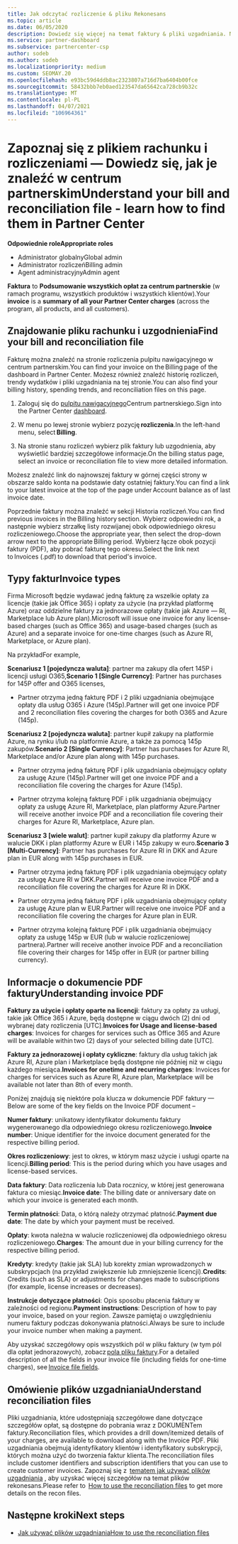 ```yaml
---
title: Jak odczytać rozliczenie & pliku Rekonesans
ms.topic: article
ms.date: 06/05/2020
description: Dowiedz się więcej na temat faktury & pliki uzgadniania. Na rachunku są naliczane opłaty za centrum partnerskie w ramach programu, produktów i klientów w danym okresie miesięcznym.
ms.service: partner-dashboard
ms.subservice: partnercenter-csp
author: sodeb
ms.author: sodeb
ms.localizationpriority: medium
ms.custom: SEOMAY.20
ms.openlocfilehash: e93bc59d4ddb8ac2323807a716d7ba6404b00fce
ms.sourcegitcommit: 58432bbb7eb0aed123547da65642ca728cb9b32c
ms.translationtype: MT
ms.contentlocale: pl-PL
ms.lasthandoff: 04/07/2021
ms.locfileid: "106964361"
---
```

# <a name="understand-your-bill-and-reconciliation-file---learn-how-to-find-them-in-partner-center"></a><span data-ttu-id="c670e-104">Zapoznaj się z plikiem rachunku i rozliczeniami — Dowiedz się, jak je znaleźć w centrum partnerskim</span><span class="sxs-lookup"><span data-stu-id="c670e-104">Understand your bill and reconciliation file - learn how to find them in Partner Center</span></span>


<span data-ttu-id="c670e-105">**Odpowiednie role**</span><span class="sxs-lookup"><span data-stu-id="c670e-105">**Appropriate roles**</span></span>

- <span data-ttu-id="c670e-106">Administrator globalny</span><span class="sxs-lookup"><span data-stu-id="c670e-106">Global admin</span></span>
- <span data-ttu-id="c670e-107">Administrator rozliczeń</span><span class="sxs-lookup"><span data-stu-id="c670e-107">Billing admin</span></span>
- <span data-ttu-id="c670e-108">Agent administracyjny</span><span class="sxs-lookup"><span data-stu-id="c670e-108">Admin agent</span></span>


<span data-ttu-id="c670e-109">**Faktura** to **Podsumowanie wszystkich opłat za centrum partnerskie** (w ramach programu, wszystkich produktów i wszystkich klientów).</span><span class="sxs-lookup"><span data-stu-id="c670e-109">Your **invoice** is a **summary of all your Partner Center charges** (across the program, all products, and all customers).</span></span> 

## <a name="find-your-bill-and-reconciliation-file"></a><span data-ttu-id="c670e-110">Znajdowanie pliku rachunku i uzgodnienia</span><span class="sxs-lookup"><span data-stu-id="c670e-110">Find your bill and reconciliation file</span></span> 

<span data-ttu-id="c670e-111">Fakturę można znaleźć na stronie rozliczenia pulpitu nawigacyjnego w centrum partnerskim.</span><span class="sxs-lookup"><span data-stu-id="c670e-111">You can find your invoice on the Billing page of the dashboard in Partner Center.</span></span> <span data-ttu-id="c670e-112">Możesz również znaleźć historię rozliczeń, trendy wydatków i pliki uzgadniania na tej stronie.</span><span class="sxs-lookup"><span data-stu-id="c670e-112">You can also find your billing history, spending trends, and reconciliation files on this page.</span></span> 

1. <span data-ttu-id="c670e-113">Zaloguj się do [pulpitu nawigacyjnego](https://partner.microsoft.com/dashboard/home)Centrum partnerskiego.</span><span class="sxs-lookup"><span data-stu-id="c670e-113">Sign into the Partner Center [dashboard](https://partner.microsoft.com/dashboard/home).</span></span> 

2. <span data-ttu-id="c670e-114">W menu po lewej stronie wybierz pozycję **rozliczenia**.</span><span class="sxs-lookup"><span data-stu-id="c670e-114">In the left-hand menu, select **Billing**.</span></span> 

3. <span data-ttu-id="c670e-115">Na stronie stanu rozliczeń wybierz plik faktury lub uzgodnienia, aby wyświetlić bardziej szczegółowe informacje.</span><span class="sxs-lookup"><span data-stu-id="c670e-115">On the billing status page, select an invoice or reconciliation file to view more detailed information.</span></span> 

<span data-ttu-id="c670e-116">Możesz znaleźć link do najnowszej faktury w górnej części strony w obszarze saldo konta na podstawie daty ostatniej faktury.</span><span class="sxs-lookup"><span data-stu-id="c670e-116">You can find a link to your latest invoice at the top of the page under Account balance as of last invoice date.</span></span> 

<span data-ttu-id="c670e-117">Poprzednie faktury można znaleźć w sekcji Historia rozliczeń.</span><span class="sxs-lookup"><span data-stu-id="c670e-117">You can find previous invoices in the Billing history section.</span></span> <span data-ttu-id="c670e-118">Wybierz odpowiedni rok, a następnie wybierz strzałkę listy rozwijanej obok odpowiedniego okresu rozliczeniowego.</span><span class="sxs-lookup"><span data-stu-id="c670e-118">Choose the appropriate year, then select the drop-down arrow next to the appropriate Billing period.</span></span> <span data-ttu-id="c670e-119">Wybierz łącze obok pozycji faktury (PDF), aby pobrać fakturę tego okresu.</span><span class="sxs-lookup"><span data-stu-id="c670e-119">Select the link next to Invoices (.pdf) to download that period's invoice.</span></span> 

## <a name="invoice-types"></a><span data-ttu-id="c670e-120">Typy faktur</span><span class="sxs-lookup"><span data-stu-id="c670e-120">Invoice types</span></span>

<span data-ttu-id="c670e-121">Firma Microsoft będzie wydawać jedną fakturę za wszelkie opłaty za licencje (takie jak Office 365) i opłaty za użycie (na przykład platformę Azure) oraz oddzielne faktury za jednorazowe opłaty (takie jak Azure — RI, Marketplace lub Azure plan).</span><span class="sxs-lookup"><span data-stu-id="c670e-121">Microsoft will issue one invoice for any license-based charges (such as Office 365) and usage-based charges (such as Azure) and a separate invoice for one-time charges (such as Azure RI, Marketplace, or Azure plan).</span></span>

<span data-ttu-id="c670e-122">Na przykład</span><span class="sxs-lookup"><span data-stu-id="c670e-122">For example,</span></span>  

<span data-ttu-id="c670e-123">**Scenariusz 1 [pojedyncza waluta]**: partner ma zakupy dla ofert 145P i licencji usługi O365,</span><span class="sxs-lookup"><span data-stu-id="c670e-123">**Scenario 1 [Single Currency]**: Partner has purchases for 145P offer and O365 licenses,</span></span>  

- <span data-ttu-id="c670e-124">Partner otrzyma jedną fakturę PDF i 2 pliki uzgadniania obejmujące opłaty dla usług O365 i Azure (145p).</span><span class="sxs-lookup"><span data-stu-id="c670e-124">Partner will get one invoice PDF and 2 reconciliation files covering the charges for both O365 and Azure (145p).</span></span>  

<span data-ttu-id="c670e-125">**Scenariusz 2 [pojedyncza waluta]**: partner kupił zakupy na platformie Azure, na rynku i/lub na platformie Azure, a także za pomocą 145p zakupów.</span><span class="sxs-lookup"><span data-stu-id="c670e-125">**Scenario 2 [Single Currency]**: Partner has purchases for Azure RI, Marketplace and/or Azure plan along with 145p purchases.</span></span>

- <span data-ttu-id="c670e-126">Partner otrzyma jedną fakturę PDF i plik uzgadniania obejmujący opłaty za usługę Azure (145p).</span><span class="sxs-lookup"><span data-stu-id="c670e-126">Partner will get one invoice PDF and a reconciliation file covering the charges for Azure (145p).</span></span> 

- <span data-ttu-id="c670e-127">Partner otrzyma kolejną fakturę PDF i plik uzgadniania obejmujący opłaty za usługę Azure RI, Marketplace, plan platformy Azure.</span><span class="sxs-lookup"><span data-stu-id="c670e-127">Partner will receive another invoice PDF and a reconciliation file covering their charges for Azure RI, Marketplace, Azure plan.</span></span> 

<span data-ttu-id="c670e-128">**Scenariusz 3 [wiele walut]**: partner kupił zakupy dla platformy Azure w walucie DKK i plan platformy Azure w EUR i 145p zakupy w euro.</span><span class="sxs-lookup"><span data-stu-id="c670e-128">**Scenario 3 [Multi-Currency]**: Partner has purchases for Azure RI in DKK and Azure plan in EUR along with 145p purchases in EUR.</span></span>

- <span data-ttu-id="c670e-129">Partner otrzyma jedną fakturę PDF i plik uzgadniania obejmujący opłaty za usługę Azure RI w DKK.</span><span class="sxs-lookup"><span data-stu-id="c670e-129">Partner will receive one invoice PDF and a reconciliation file covering the charges for Azure RI in DKK.</span></span> 

- <span data-ttu-id="c670e-130">Partner otrzyma jedną fakturę PDF i plik uzgadniania obejmujący opłaty za usługę Azure plan w EUR.</span><span class="sxs-lookup"><span data-stu-id="c670e-130">Partner will receive one invoice PDF and a reconciliation file covering the charges for Azure plan in EUR.</span></span> 

- <span data-ttu-id="c670e-131">Partner otrzyma kolejną fakturę PDF i plik uzgadniania obejmujący opłaty za usługę 145p w EUR (lub w walucie rozliczeniowej partnera).</span><span class="sxs-lookup"><span data-stu-id="c670e-131">Partner will receive another invoice PDF and a reconciliation file covering their charges for 145p offer in EUR (or partner billing currency).</span></span> 


## <a name="understanding-invoice-pdf"></a><span data-ttu-id="c670e-132">Informacje o dokumencie PDF faktury</span><span class="sxs-lookup"><span data-stu-id="c670e-132">Understanding invoice PDF</span></span> 

<span data-ttu-id="c670e-133">**Faktury za użycie i opłaty oparte na licencji**: faktury za opłaty za usługi, takie jak Office 365 i Azure, będą dostępne w ciągu dwóch (2) dni od wybranej daty rozliczenia [UTC].</span><span class="sxs-lookup"><span data-stu-id="c670e-133">**Invoices for Usage and license-based charges**: Invoices for charges for services such as Office 365 and Azure will be available within two (2) days of your selected billing date [UTC].</span></span>  

<span data-ttu-id="c670e-134">**Faktury za jednorazowej i opłaty cykliczne**: faktury dla usług takich jak Azure RI, Azure plan i Marketplace będą dostępne nie później niż w ciągu każdego miesiąca.</span><span class="sxs-lookup"><span data-stu-id="c670e-134">**Invoices for onetime and recurring charges**: Invoices for charges for services such as Azure RI, Azure plan, Marketplace will be available not later than 8th of every month.</span></span>  

<span data-ttu-id="c670e-135">Poniżej znajdują się niektóre pola klucza w dokumencie PDF faktury —</span><span class="sxs-lookup"><span data-stu-id="c670e-135">Below are some of the key fields on the Invoice PDF document –</span></span>

<span data-ttu-id="c670e-136">**Numer faktury**: unikatowy identyfikator dokumentu faktury wygenerowanego dla odpowiedniego okresu rozliczeniowego.</span><span class="sxs-lookup"><span data-stu-id="c670e-136">**Invoice number**: Unique identifier for the invoice document generated for the respective billing period.</span></span> 

<span data-ttu-id="c670e-137">**Okres rozliczeniowy**: jest to okres, w którym masz użycie i usługi oparte na licencji.</span><span class="sxs-lookup"><span data-stu-id="c670e-137">**Billing period**: This is the period during which you have usages and license-based services.</span></span> 

<span data-ttu-id="c670e-138">**Data faktury**: Data rozliczenia lub Data rocznicy, w której jest generowana faktura co miesiąc.</span><span class="sxs-lookup"><span data-stu-id="c670e-138">**Invoice date**: The billing date or anniversary date on which your invoice is generated each month.</span></span> 

<span data-ttu-id="c670e-139">**Termin płatności**: Data, o którą należy otrzymać płatność.</span><span class="sxs-lookup"><span data-stu-id="c670e-139">**Payment due date**: The date by which your payment must be received.</span></span> 

<span data-ttu-id="c670e-140">**Opłaty**: kwota należna w walucie rozliczeniowej dla odpowiedniego okresu rozliczeniowego.</span><span class="sxs-lookup"><span data-stu-id="c670e-140">**Charges**: The amount due in your billing currency for the respective billing period.</span></span> 

<span data-ttu-id="c670e-141">**Kredyty**: kredyty (takie jak SLA) lub korekty zmian wprowadzonych w subskrypcjach (na przykład zwiększenie lub zmniejszenie licencji).</span><span class="sxs-lookup"><span data-stu-id="c670e-141">**Credits**: Credits (such as SLA) or adjustments for changes made to subscriptions (for example, license increases or decreases).</span></span> 

<span data-ttu-id="c670e-142">**Instrukcje dotyczące płatności**: Opis sposobu płacenia faktury w zależności od regionu.</span><span class="sxs-lookup"><span data-stu-id="c670e-142">**Payment instructions**: Description of how to pay your invoice, based on your region.</span></span> <span data-ttu-id="c670e-143">Zawsze pamiętaj o uwzględnieniu numeru faktury podczas dokonywania płatności.</span><span class="sxs-lookup"><span data-stu-id="c670e-143">Always be sure to include your invoice number when making a payment.</span></span> 

<span data-ttu-id="c670e-144">Aby uzyskać szczegółowy opis wszystkich pól w pliku faktury (w tym pól dla opłat jednorazowych), zobacz [pola pliku faktury](invoice-file.md).</span><span class="sxs-lookup"><span data-stu-id="c670e-144">For a detailed description of all the fields in your invoice file (including fields for one-time charges), see [Invoice file fields](invoice-file.md).</span></span> 

## <a name="understand-reconciliation-files"></a><span data-ttu-id="c670e-145">Omówienie plików uzgadniania</span><span class="sxs-lookup"><span data-stu-id="c670e-145">Understand reconciliation files</span></span>

 <span data-ttu-id="c670e-146">Pliki uzgadniania, które udostępniają szczegółowe dane dotyczące szczegółów opłat, są dostępne do pobrania wraz z DOKUMENTem faktury.</span><span class="sxs-lookup"><span data-stu-id="c670e-146">Reconciliation files, which provides a drill down/itemized details of your charges, are available to download along with the Invoice PDF.</span></span> <span data-ttu-id="c670e-147">Pliki uzgadniania obejmują identyfikatory klientów i identyfikatory subskrypcji, których można użyć do tworzenia faktur klienta.</span><span class="sxs-lookup"><span data-stu-id="c670e-147">The reconciliation files include customer identifiers and subscription identifiers that you can use to create customer invoices.</span></span> <span data-ttu-id="c670e-148">Zapoznaj się z  [tematem jak używać plików uzgadniania](use-the-reconciliation-files.md) , aby uzyskać więcej szczegółów na temat plików rekonesans.</span><span class="sxs-lookup"><span data-stu-id="c670e-148">Please refer to  [How to use the reconciliation files](use-the-reconciliation-files.md) to get more details on the recon files.</span></span> 

## <a name="next-steps"></a><span data-ttu-id="c670e-149">Następne kroki</span><span class="sxs-lookup"><span data-stu-id="c670e-149">Next steps</span></span>

- [<span data-ttu-id="c670e-150">Jak używać plików uzgadniania</span><span class="sxs-lookup"><span data-stu-id="c670e-150">How to use the reconciliation files</span></span>](use-the-reconciliation-files.md)